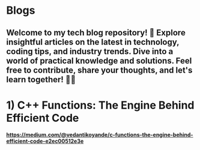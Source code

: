 # Blogs
## Welcome to my tech blog repository! 🚀 Explore insightful articles on the latest in technology, coding tips, and industry trends. Dive into a world of practical knowledge and solutions. Feel free to contribute, share your thoughts, and let's learn together! 👨‍💻

# 1) **C++ Functions: The Engine Behind Efficient Code**
**https://medium.com/@vedantikoyande/c-functions-the-engine-behind-efficient-code-e2ec00512e3e**

